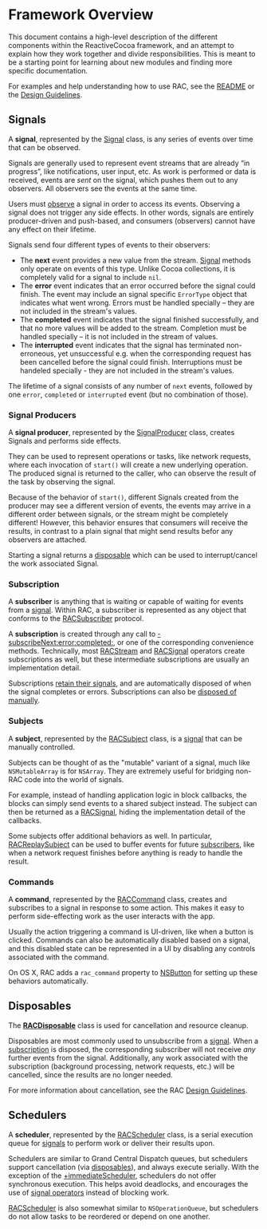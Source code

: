 # Framework Overview

This document contains a high-level description of the different components
within the ReactiveCocoa framework, and an attempt to explain how they work
together and divide responsibilities. This is meant to be a starting point for
learning about new modules and finding more specific documentation.

For examples and help understanding how to use RAC, see the [README][] or
the [Design Guidelines][].

## Signals

A **signal**, represented by the [Signal][] class, is any series of events 
over time that can be observed.

Signals are generally used to represent event streams that are already “in progress”,
like notifications, user input, etc. As work is performed or data is received, 
events are _sent_ on the signal, which pushes them out to any observers. 
All observers see the events at the same time.

Users must [observe](#subscription) a signal in order to access its events. 
Observing a signal does not trigger any side effects. In other words, 
signals are entirely producer-driven and push-based, and consumers (observers) 
cannot have any effect on their lifetime.

Signals send four different types of events to their observers:

 * The **next** event provides a new value from the stream. [Signal][]
   methods only operate on events of this type. Unlike Cocoa collections, it is
   completely valid for a signal to include `nil`.
 * The **error** event indicates that an error occurred before the signal could
   finish. The event may include an signal specific `ErrorType` object that 
   indicates what went wrong. Errors must be handled specially – they are not 
   included in the stream's values.
 * The **completed** event indicates that the signal finished successfully, and
   that no more values will be added to the stream. Completion must be handled
   specially – it is not included in the stream of values.
 * The **interrupted** event indicates that the signal has terminated 
   non-erroneous, yet unsuccessful e.g. when the corresponding request has been
   cancelled before the signal could finish. Interruptions must be handeled 
   specially - they are not included in the stream's values.

The lifetime of a signal consists of any number of `next` events, followed by
one `error`, `completed` or `interrupted` event (but no combination of those).

### Signal Producers

A **signal producer**, represented by the [SignalProducer][] class, creates 
Signals and performs side effects.

They can be used to represent operations or tasks, like network 
requests, where each invocation of `start()` will create a new underlying 
operation. The produced signal is returned to the caller, who can observe
the result of the task by observing the signal.

Because of the behavior of `start()`, different Signals created from the 
producer may see a different version of events, the events may arrive in a 
different order between signals, or the stream might be completely different!
However, this behavior ensures that consumers will receive the results, 
in contrast to a plain signal that might send results befor any observers 
are attached.

Starting a signal returns a [disposable](#disposables) which can be used to 
interrupt/cancel the work associated Signal.


<!-- TODO: Remove or write about observing (or sink?) -->
### Subscription

A **subscriber** is anything that is waiting or capable of waiting for events
from a [signal](#signals). Within RAC, a subscriber is represented as any object
that conforms to the [RACSubscriber][] protocol.

A **subscription** is created through any call to
[-subscribeNext:error:completed:][RACSignal], or one of the corresponding
convenience methods. Technically, most [RACStream][] and
[RACSignal][RACSignal+Operations] operators create subscriptions as well, but
these intermediate subscriptions are usually an implementation detail.

Subscriptions [retain their signals][Memory Management], and are automatically
disposed of when the signal completes or errors. Subscriptions can also be
[disposed of manually](#disposables).

<!-- TODO: Remove Subject? Or write about Signal.pipe as a replacement of subject? -->
### Subjects

A **subject**, represented by the [RACSubject][] class, is a [signal](#signals)
that can be manually controlled.

Subjects can be thought of as the "mutable" variant of a signal, much like
`NSMutableArray` is for `NSArray`. They are extremely useful for bridging
non-RAC code into the world of signals.

For example, instead of handling application logic in block callbacks, the
blocks can simply send events to a shared subject instead. The subject can then
be returned as a [RACSignal][], hiding the implementation detail of the
callbacks.

Some subjects offer additional behaviors as well. In particular,
[RACReplaySubject][] can be used to buffer events for future
[subscribers](#subscription), like when a network request finishes before
anything is ready to handle the result.

<!-- TODO: Update to Action -->
### Commands

A **command**, represented by the [RACCommand][] class, creates and subscribes
to a signal in response to some action. This makes it easy to perform
side-effecting work as the user interacts with the app.

Usually the action triggering a command is UI-driven, like when a button is
clicked. Commands can also be automatically disabled based on a signal, and this
disabled state can be represented in a UI by disabling any controls associated
with the command.

On OS X, RAC adds a `rac_command` property to
[NSButton][NSButton+RACCommandSupport] for setting up these behaviors
automatically.

<!-- TODO: Update -->
## Disposables

The **[RACDisposable][]** class is used for cancellation and resource cleanup.

Disposables are most commonly used to unsubscribe from a [signal](#signals).
When a [subscription](#subscription) is disposed, the corresponding subscriber
will not receive _any_ further events from the signal. Additionally, any work
associated with the subscription (background processing, network requests, etc.)
will be cancelled, since the results are no longer needed.

For more information about cancellation, see the RAC [Design Guidelines][].

<!-- TODO: Update -->
## Schedulers

A **scheduler**, represented by the [RACScheduler][] class, is a serial
execution queue for [signals](#signals) to perform work or deliver their results upon.

Schedulers are similar to Grand Central Dispatch queues, but schedulers support
cancellation (via [disposables](#disposables)), and always execute serially.
With the exception of the [+immediateScheduler][RACScheduler], schedulers do not
offer synchronous execution. This helps avoid deadlocks, and encourages the use
of [signal operators][RACSignal+Operations] instead of blocking work.

[RACScheduler][] is also somewhat similar to `NSOperationQueue`, but schedulers
do not allow tasks to be reordered or depend on one another.


[Design Guidelines]: DesignGuidelines.md
[Memory Management]: MemoryManagement.md
[NSButton+RACCommandSupport]: ../ReactiveCocoa/Objective-C/NSButton+RACCommandSupport.h
[RACCommand]: ../ReactiveCocoa/Objective-C/RACCommand.h
[RACDisposable]: ../ReactiveCocoa/Objective-C/RACDisposable.h
[RACEvent]: ../ReactiveCocoa/Objective-C/RACEvent.h
[RACMulticastConnection]: ../ReactiveCocoa/Objective-C/RACMulticastConnection.h
[RACReplaySubject]: ../ReactiveCocoa/Objective-C/RACReplaySubject.h
[RACScheduler]: ../ReactiveCocoa/Objective-C/RACScheduler.h
[RACSequence]: ../ReactiveCocoa/Objective-C/RACSequence.h
[RACSignal]: ../ReactiveCocoa/Objective-C/RACSignal.h
[RACSignal+Operations]: ../ReactiveCocoa/Objective-C/RACSignal+Operations.h
[RACStream]: ../ReactiveCocoa/Objective-C/RACStream.h
[RACSubject]: ../ReactiveCocoa/Objective-C/RACSubject.h
[RACSubscriber]: ../ReactiveCocoa/Objective-C/RACSubscriber.h
[RACTuple]: ../ReactiveCocoa/Objective-C/RACTuple.h
[RACUnit]: ../ReactiveCocoa/Objective-C/RACUnit.h
[README]: ../README.md
[seq]: http://clojure.org/sequences
[Signal]: ../ReactiveCocoa/Swift/Signal.swift
[SignalProducer]: ../ReactiveCocoa/Swift/SignalProducer.swift